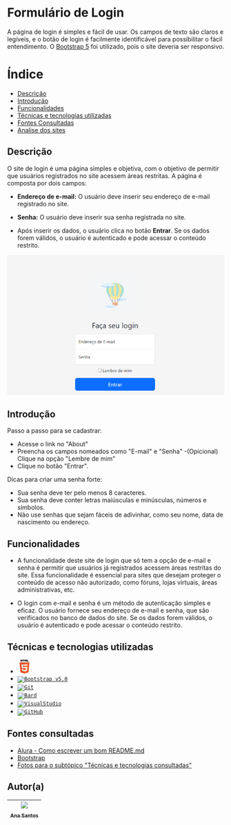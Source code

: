# Formulário de Login 
A página de login é simples e fácil de usar. Os campos de texto são claros e legíveis, e o botão de login é facilmente identificável para possibilitar o fácil entendimento. O [Bootstrap 5](https://getbootstrap.com/) foi utilizado, pois o site deveria ser responsivo.

# Índice 
* [Descrição](#descrição)
* [Introdução](#introdução)
* [Funcionalidades](#funcionalidades)
* [Técnicas e tecnologias utilizadas](#técnicas-e-tecnologias-utilizadas)
* [Fontes Consultadas](#fontes-consultadas)
* [Analise dos sites](#analise-dos-sites)

## Descrição
O site de login é uma página simples e objetiva, com o objetivo de permitir que usuários registrados no site acessem áreas restritas. A página é composta por dois campos:

- **Endereço de e-mail:** O usuário deve inserir seu endereço de e-mail registrado no site.
- **Senha:** O usuário deve inserir sua senha registrada no site.

- Após inserir os dados, o usuário clica no botão **Entrar**. Se os dados forem válidos, o usuário é autenticado e pode acessar o conteúdo restrito.

![Formulário de Login](img/login.PNG)

## Introdução 
Passo a passo para se cadastrar:

- Acesse o link no "About"
- Preencha os campos nomeados como "E-mail" e "Senha"
-(Opicional) Clique na opção "Lembre de mim"
- Clique no botão "Entrar".

Dicas para criar uma senha forte:
- Sua senha deve ter pelo menos 8 caracteres.
- Sua senha deve conter letras maiúsculas e minúsculas, números e símbolos.
- Não use senhas que sejam fáceis de adivinhar, como seu nome, data de nascimento ou endereço.

## Funcionalidades
- A funcionalidade deste site de login que só tem a opção de e-mail e senha é permitir que usuários já registrados acessem áreas restritas do site. Essa funcionalidade é essencial para sites que desejam proteger o conteúdo de acesso não autorizado, como fóruns, lojas virtuais, áreas administrativas, etc.

- O login com e-mail e senha é um método de autenticação simples e eficaz. O usuário fornece seu endereço de e-mail e senha, que são verificados no banco de dados do site. Se os dados forem válidos, o usuário é autenticado e pode acessar o conteúdo restrito.

## Técnicas e tecnologias utilizadas
* [<code><img height="32" src="https://raw.githubusercontent.com/github/explore/80688e429a7d4ef2fca1e82350fe8e3517d3494d/topics/html/html.png" alt="HTML5"/></code>](https://developer.mozilla.org/pt-BR/docs/Web/HTML)
* [<code><img height="32" src="https://upload.wikimedia.org/wikipedia/commons/thumb/b/b2/Bootstrap_logo.svg/1200px-Bootstrap_logo.svg.png" alt="Bootstrap v5.0"/></code>](https://getbootstrap.com/docs/5.0/getting-started/introduction/)
* [<code><img height="32" src="https://www.malwarebytes.com/wp-content/uploads/sites/2/2023/01/asset_upload_file97293_255583.jpg" alt="Git"/></code>](https://git-scm.com/)
* [<code><img height="32" src="https://blog.netscandigital.com/wp-content/uploads/2023/07/O-que-e-o-Google-Bard.png" alt="Bard"/></code>](https://bard.google.com/chat?hl=pt)
* [<code><img height="32" src="https://img.shields.io/badge/VSCode-0078D4?style=for-the-badge&logo=visual%20studio%20code&logoColor=white" alt="VisualStudio"/></code>](https://code.visualstudio.com/)
* [<code><img height="32" src="https://img.shields.io/badge/GitHub-100000?style=for-the-badge&logo=github&logoColor=white" alt="GitHub"/></code>](https://github.com/)

## Fontes consultadas 
* [Alura - Como escrever um bom README.md](https://www.alura.com.br/artigos/escrever-bom-readme)
* [Bootstrap](https://getbootstrap.com/docs/5.0/examples/)
* [Fotos para o subtópico "Técnicas e tecnologias consultadas"](https://github.com/alexandresanlim/Badges4-README.md-Profile)

## Autor(a)
|  [<img loading="lazy" src="https://avatars.githubusercontent.com/u/140712281?v=4" width=115><br><sub>Ana Santos</sub>](https://github.com/AnaLu1za) |  
| :---: |